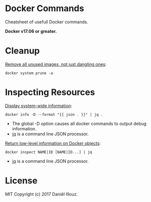 # Docker Commands
Cheatsheet of usefull Docker commands.

**Docker v17.06 or greater.**

# Cleanup
[Remove all unused images, not just dangling ones](https://docs.docker.com/engine/reference/commandline/system_prune/):

```
docker system prune -a
```

# Inspecting Resources
[Display system-wide information](https://docs.docker.com/engine/reference/commandline/info/):

```
docker info -D --format "{{ json . }}" | jq .
```

- The global -D option causes all docker commands to output debug information.
- [jq](https://stedolan.github.io/jq/) is a command line JSON processor.

[Return low-level information on Docker objects](https://docs.docker.com/engine/reference/commandline/inspect/):

```
docker inspect NAME|ID [NAME|ID...] | jq
```

- [jq](https://stedolan.github.io/jq/) is a command line JSON processor.

# License
MIT Copyright (c) 2017 Daniël Illouz.